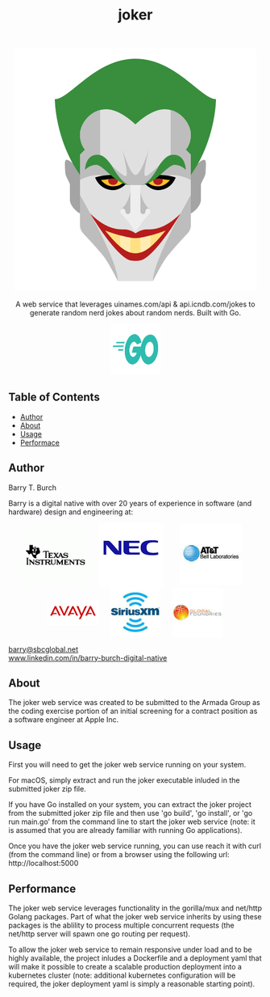<h1 align="center"> joker </h1> <br>
<p align="center">
    <img src="./assets/images/icons8-joker-dc-480.png">
</p>

<p align="center">
  A web service that leverages uinames.com/api & api.icndb.com/jokes to generate random nerd jokes about random nerds. Built with Go.
</p>

<p align="center">
    <img src="./assets/images/go-logo.png" height="100" width="100">
</p>

## Table of Contents

- [Author](#author)
- [About](#about)
- [Usage](#usage)
- [Performace](#performance)

## Author
Barry T. Burch<br>

Barry is a digital native with over 20 years of experience in software (and hardware) design and engineering at:

<p align="middle">
    <img src="./assets/images/ti-logo-2.png" align="center" hspace="10">
    <img src="./assets/images/nec-logo-2.png" align="center" hspace="10">
    <img src="./assets/images/att-logo-2.jpeg" align="center" hspace="20">
    <img src="./assets/images/avaya-logo-2.png" width="100" align="center" hspace="10">
    <img src="./assets/images/sxm-logo.jpeg" width="100" align="center" hspace="10">
    <img src="./assets/images/gf-logo.jpeg" width="100" align="center" hspace="10">
</p>

barry@sbcglobal.net<br>
www.linkedin.com/in/barry-burch-digital-native<br>

## About

The joker web service was created to be submitted to the Armada Group as the coding exercise portion of an initial screening for a contract position as a software engineer at Apple Inc.


## Usage

First you will need to get the joker web service running on your system.

For macOS, simply extract and run the joker executable inluded in the submitted joker zip file.

If you have Go installed on your system, you can extract the joker project from the submitted joker zip file and then use 'go build', 'go install', or 'go run main.go' from the command line to start the joker web service (note: it is assumed that you are already familiar with running Go applications).

Once you have the joker web service running, you can use reach it with curl (from the command line) or from a browser using the following url: http://localhost:5000


## Performance

The joker web service leverages functionality in the gorilla/mux and net/http Golang packages. Part of what the joker web service inherits by using these packages is the ablility to process multiple concurrent requests (the net/http server will spawn one go routing per request).

To allow the joker web service to remain responsive under load and to be highly available, the project inludes a Dockerfile and a deployment yaml that will make it possible to create a scalable production deployment into a kubernetes cluster (note: additional kubernetes configuration will be required, the joker deployment yaml is simply a reasonable starting point).




